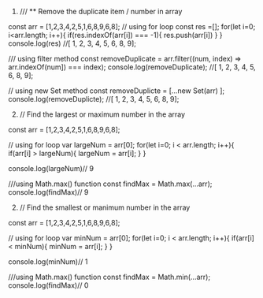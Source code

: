 1) /// ** Remove the duplicate item / number in array

const arr = [1,2,3,4,2,5,1,6,8,9,6,8];
// using for loop
const res =[];
for(let i=0; i<arr.length; i++){
  if(res.indexOf(arr[i]) === -1){
    res.push(arr[i])
  }
}
console.log(res) //[ 1, 2, 3, 4, 5, 6, 8, 9];

/// using filter method
const removeDuplicate = arr.filter((num, index) => arr.indexOf(num]) === index);
console.log(removeDuplicate); //[ 1, 2, 3, 4, 5, 6, 8, 9];

// using new Set method
const removeDuplicte = [...new Set(arr) ];
console.log(removeDuplicte); //[ 1, 2, 3, 4, 5, 6, 8, 9];


2) // Find the largest or maximum number in the array

const arr = [1,2,3,4,2,5,1,6,8,9,6,8];

// using for loop
var largeNum = arr[0];
for(let i=0; i < arr.length; i++){
   if(arr[i] > largeNum){
    largeNum = arr[i];
  }
}

console.log(largeNum)// 9

///using Math.max() function
const findMax = Math.max(...arr);
console.log(findMax)// 9


2) // Find the smallest or manimum number in the array

const arr = [1,2,3,4,2,5,1,6,8,9,6,8];

// using for loop
var minNum = arr[0];
for(let i=0; i < arr.length; i++){
   if(arr[i] < minNum){
    minNum = arr[i];
  }
}

console.log(minNum)// 1

///using Math.max() function
const findMax = Math.min(...arr);
console.log(findMax)// 0

